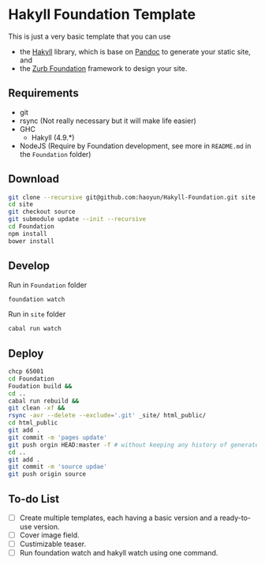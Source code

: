 Hakyll Foundation Template
==========================

This is just a very basic template that you can use
* the [Hakyll][Hakyll] library, which is base on [Pandoc][Pandoc]
  to generate your static site, and
* the [Zurb Foundation][Foundation] framework to design your site.

## Requirements

* git
* rsync (Not really necessary but it will make life easier)
* GHC
  - Hakyll (4.9.*)
* NodeJS (Require by Foundation development, see more in `README.md` in the `Foundation` folder)

## Download ##

```bash
git clone --recursive git@github.com:haoyun/Hakyll-Foundation.git site
cd site
git checkout source
git submodule update --init --recursive
cd Foundation
npm install
bower install
```

## Develop ##

Run in `Foundation` folder
```bash
foundation watch
```

Run in `site` folder
```bash
cabal run watch
```

## Deploy ##

```bash
chcp 65001
cd Foundation
Foudation build &&
cd ..
cabal run rebuild &&
git clean -xf &&
rsync -avr --delete --exclude='.git' _site/ html_public/
cd html_public
git add .
git commit -m 'pages update'
git push orgin HEAD:master -f # without keeping any history of generated pages
cd ..
git add .
git commit -m 'source updae'
git push origin source
```


To-do List
----------

- [ ] Create multiple templates,
      each having a basic version and a ready-to-use version.
- [ ] Cover image field.
- [ ] Custimizable teaser.
- [ ] Run foundation watch and hakyll watch using one command.

[Hakyll]: https://jaspervdj.be/hakyll/
[Foundation]: http://foundation.zurb.com/
[Pandoc]: https://pandoc.org/

